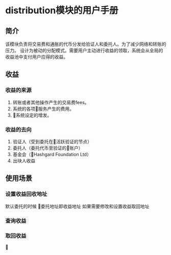# distribution模块的用户手册
## 简介
该模块负责将交易费和通胀的代币分发给验证人和委托人。为了减少网络和转账的压力。 设计为被动的分配模式。需要用户主动进行收益的领取，系统会从全局的收益池中支付用户应得的收益。

## 收益

### 收益的来源
1. 转账或者其他操作产生的交易费fees。
2. 系统的各项服务产生的费用。
3. 系统设定的增发。

### 收益的去向
1. 验证人（受到委托在活跃验证的节点）
2. 委托人（委托代币至验证的账户）
3. 基金会（Hashgard Foundation Ltd）
4. 出块人收益

## 使用场景
### 设置收益回收地址

默认委托的时候 委托地址即收益地址
如果需要修改和设置收益取回地址

### 查询收益


### 取回收益






